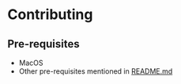# Contributing

## Pre-requisites

- MacOS
- Other pre-requisites mentioned in [README.md](https://github.com/AndyObtiva/glimmer-dsl-web/tree/master#prerequisites)
